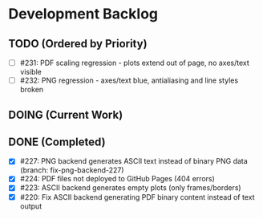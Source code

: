 # Development Backlog

## TODO (Ordered by Priority)
- [ ] #231: PDF scaling regression - plots extend out of page, no axes/text visible
- [ ] #232: PNG regression - axes/text blue, antialiasing and line styles broken

## DOING (Current Work)

## DONE (Completed)
- [x] #227: PNG backend generates ASCII text instead of binary PNG data (branch: fix-png-backend-227)
- [x] #224: PDF files not deployed to GitHub Pages (404 errors)
- [x] #223: ASCII backend generates empty plots (only frames/borders)
- [x] #220: Fix ASCII backend generating PDF binary content instead of text output